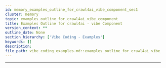 ```yaml
---
id: memory_examples_outline_for_crawl4ai_vibe_component_sec1
cluster: memory
topic: examples_outline_for_crawl4ai_vibe_component
title: Examples Outline for crawl4ai - vibe Component
version_context: **
outline_date: None
section_hierarchy: ['Vibe Coding - Examples']
keywords: []
description:
file_path: vibe_coding_examples.md::examples_outline_for_crawl4ai_vibe_component
---
```


---